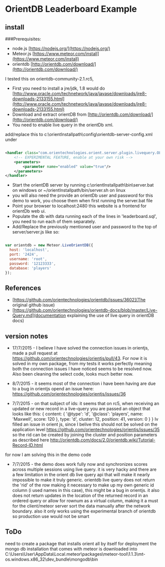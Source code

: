 OrientDB  Leaderboard Example
=============================

## install

###Prerequisites:
* node.js [https://nodejs.org/](https://nodejs.org/)
* Meteor.js [https://www.meteor.com/install](https://www.meteor.com/install)
* orientdb [http://orientdb.com/download/](http://orientdb.com/download/)

I tested this on orientdb-community-2.1.rc5,
* First you need to install a jre/jdk, 1.8 would do [http://www.oracle.com/technetwork/java/javase/downloads/jre8-downloads-2133155.html](http://www.oracle.com/technetwork/java/javase/downloads/jre8-downloads-2133155.html)
* Download and extract orientDB from [http://orientdb.com/download/](http://orientdb.com/download/)
* You need to enable live query in the orientDb xml.

add/replace this to c:\orientInstallpath\config\orientdb-server-config.xml under <handlers>

```xml

<handler class="com.orientechnologies.orient.server.plugin.livequery.OLiveQueryPlugin">
    <!-- EXPERIMENTAL FEATURE, enable at your own risk -->
    <parameters>
        <parameter name="enabled" value="true"/>
    </parameters>
</handler>

``` 
* Start the orientDB server by running c:\orientInstallpath\bin\server.bat on windows or ~/orientInstallpath/bin/server.sh on linux
* you will also need the provide an orientDb user and password for this demo to work, you choose them when first running the server.bat file
* Point your browser to localhost:2480 this website is a frontend for orientDb web ui.
* Populate the db with data running each of the lines in 'leaderboard.sql', you need to run each of them separately.
* Add/Replace the previously mentioned user and password to the top of server/server.js
like so:

```js

var orientdb = new Meteor.LiveOrientDB({
  host: 'localhost',
  port: '2424',
  username: 'root',
  password: '12123333',
  database: 'players'
});


```


## References
* [https://github.com/orientechnologies/orientdb/issues/3602](The original github issue)
* [https://github.com/orientechnologies/orientdb-docs/blob/master/Live-Query.md](documentation explaining the use of live query in orientDB docs)

## version notes
- 17/7/2015 - I believe I have solved the connection issues in orientjs, made a pull request at https://github.com/orientechnologies/orientjs/pull/43.
For now it is solved in my own package, from my tests it works perfectly meaning both the connection issues I have noticed seems to be resolved now.
Also been cleaning the select code, looks much better now.

- 8/7/2015 - it seems most of the connection i have been having are due to a bug in orientjs opend an issue here:
https://github.com/orientechnologies/orientjs/issues/36

- 7/7/2015 - on that subject of ids: it seems that on rc5, when receiving an updated or new record in a live-query you are passed an object that looks like this:
{ content: { '@type': 'd', '@class': 'players', name: 'Maxwell', score: 120 }, type: 'd', cluster: 12, position: 41, version: 0 } }
Iv filled an issue in orient js, since I belive this should not be solved on the application level
https://github.com/orientechnologies/orientjs/issues/35
so the rid can be created by joining the cluster and position parameters as described here
http://orientdb.com/docs/2.0/orientdb.wiki/Tutorial-Record-ID.html

for now I  am solving this in the demo code

- 7/7/2015 - the demo does work fully now and synchronizes scores across multiple sessions using live query.
it is very hacky and there are a few limitation in the orient db live query api that will make it nearly impossible to make it truly generic.
orientdb live query does not return the 'rid' of the row making it necessary to make up my own generic id column (i used names in this case), this might be a bug in orientjs.
it also does not return updates in the location of the returned record in an ordered query or allow for rownum as a virtual column, making it a must for the client/meteor server sort the data manually after the network boundary.
also it only works using the experimental branch of orientdb so production use would not be smart

## ToDo
need to create a package that installs orient all by itself for deployment
the mongo db installation that comes with meteor is downloaded into 
C:\Users\User\AppData\Local\.meteor\packages\meteor-tool\1.1.3\mt-os.windows.x86_32\dev_bundle\mongodb\bin